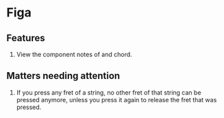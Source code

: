 # Figa
## Features
1. View the component notes of and chord.

## Matters needing attention
1. If you press any fret of a string, no other fret of that string can be pressed anymore, unless you press it again to release the fret that was pressed. 